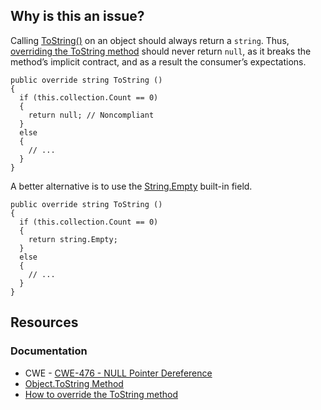## Why is this an issue?

Calling [ToString()](https://learn.microsoft.com/en-us/dotnet/api/system.object.tostring) on an object should always return a
`string`. Thus, [overriding the
ToString method](https://learn.microsoft.com/en-us/dotnet/csharp/programming-guide/classes-and-structs/how-to-override-the-tostring-method) should never return `null`, as it breaks the method’s implicit contract, and as a result the consumer’s
expectations.

    public override string ToString ()
    {
      if (this.collection.Count == 0)
      {
        return null; // Noncompliant
      }
      else
      {
        // ...
      }
    }

A better alternative is to use the [String.Empty](https://learn.microsoft.com/en-us/dotnet/api/system.string.empty) built-in field.

    public override string ToString ()
    {
      if (this.collection.Count == 0)
      {
        return string.Empty;
      }
      else
      {
        // ...
      }
    }

## Resources

### Documentation

-  CWE - [CWE-476 - NULL Pointer Dereference](https://cwe.mitre.org/data/definitions/476)
-  [Object.ToString Method](https://learn.microsoft.com/en-us/dotnet/api/system.object.tostring)
-  [How to
  override the ToString method](https://learn.microsoft.com/en-us/dotnet/csharp/programming-guide/classes-and-structs/how-to-override-the-tostring-method)
